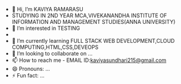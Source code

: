 - 👋 Hi, I’m KAVIYA RAMARASU
- STUDYING IN 2ND YEAR  MCA,VIVEKANANDHA INSTITUTE OF INFORMATION AND MANAGEMENT STUDIES(ANNA UNIVERSITY)
- 👀 I’m interested in TESTING
- 
- 🌱 I’m currently learning  FULL STACK WEB DEVELOPMENT,CLOUD COMPUTING,HTML,CSS,DEVEOPS
- 💞️ I’m looking to collaborate on ...
- 📫 How to reach me - EMAIL ID:kaviyasundhari215@gmail.com
- 😄 Pronouns: ...
- ⚡ Fun fact: ...

<!---
KAVIYAMCAVIIMS/KAVIYAMCAVIIMS is a ✨ special ✨ repository because its `README.md` (this file) appears on your GitHub profile.
You can click the Preview link to take a look at your changes.
--->
